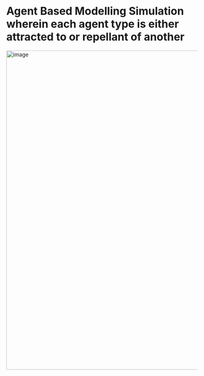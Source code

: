 # Agent Based Modelling Simulation wherein each agent type is either attracted to or repellant of another

<img width="1091" height="842" alt="image" src="https://github.com/user-attachments/assets/efe0998e-8b85-4c7f-950a-4a8ad542fdb7" />
